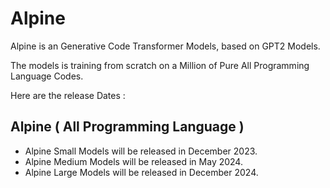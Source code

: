 # Alpine
Alpine is an Generative Code Transformer Models, based on GPT2 Models.

The models is training from scratch on a Million of Pure All Programming Language Codes.

Here are the release Dates :

## Alpine ( All Programming Language )
- Alpine Small Models will be released in December 2023.
- Alpine Medium Models will be released in May 2024.
- Alpine Large Models will be released in December 2024.
  
